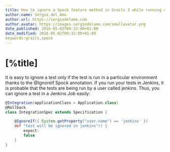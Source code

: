 ```yaml
---
title: How to ignore a Spock feature method in Grails 3 while running on Jenkins
author.name: Sergio del Amo
author.url: https://sergiodelamo.com
author.avatar: https://images.sergiodelamo.com/smallavatar.png 
date_published: 2016-05-02T09:32:00+01:00
date_modified: 2016-05-02T09:32:00+01:00
keywords:grails,spock
---
```


# [%title]

It is easy to ignore a test only if the test is run in a particular environment thanks to the @IgnoreIf Spock annotation. If you run your tests in Jenkins, it is probable that the tests are being run by a user called jenkins. Thus, you can ignore a test in a Jenkins Job easily:

```groovy
@Integration(applicationClass = Application.class)
@Rollback
class IntegrationSpec extends Specification {

    @IgnoreIf({ System.getProperty("user.name") == 'jenkins' })
    def "test will be ignored in jenkins"() {
        expect:
        false
    }
}
```